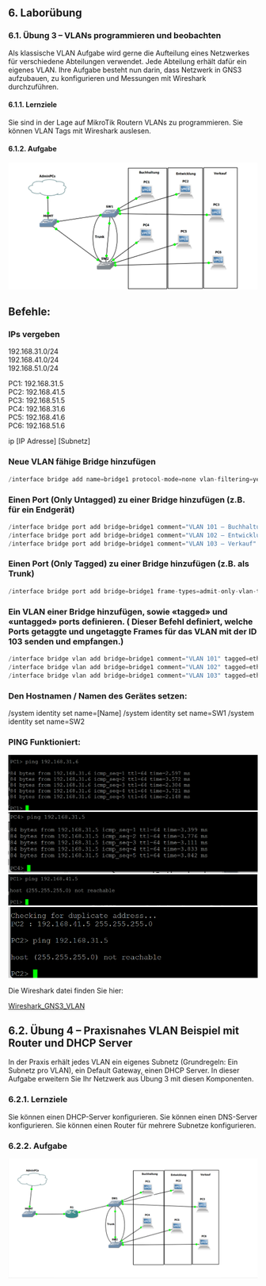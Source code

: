 ## 6. Laborübung

### 6.1. Übung 3 – VLANs programmieren und beobachten
Als klassische VLAN Aufgabe wird gerne die Aufteilung eines Netzwerkes für
verschiedene Abteilungen verwendet. Jede Abteilung erhält dafür ein eigenes
VLAN. Ihre Aufgabe besteht nun darin, dass Netzwerk in GNS3 aufzubauen, zu
konfigurieren und Messungen mit Wireshark durchzuführen.

#### 6.1.1. Lernziele

Sie sind in der Lage auf MikroTik Routern VLANs zu programmieren.
Sie können VLAN Tags mit Wireshark auslesen.


#### 6.1.2. Aufgabe
![alt text](../Bilder/image.png)

## Befehle:

### IPs vergeben

192.168.31.0/24  
192.168.41.0/24  
192.168.51.0/24  

PC1: 192.168.31.5  
PC2: 192.168.41.5  
PC3: 192.168.51.5  
PC4: 192.168.31.6  
PC5: 192.168.41.6  
PC6: 192.168.51.6  

ip [IP Adresse] [Subnetz]

### Neue VLAN fähige Bridge hinzufügen

```python
/interface bridge add name=bridge1 protocol-mode=none vlan-filtering=yes
```

### Einen Port (Only Untagged) zu einer Bridge hinzufügen (z.B. für ein Endgerät)
```python
/interface bridge port add bridge=bridge1 comment="VLAN 101 – Buchhaltung" frame-types=admit-only-untagged-and-priority-tagged hw=no interface=ether4 pvid=101
/interface bridge port add bridge=bridge1 comment="VLAN 102 – Entwicklung" frame-types=admit-only-untagged-and-priority-tagged hw=no interface=ether5 pvid=102
/interface bridge port add bridge=bridge1 comment="VLAN 103 – Verkauf" frame-types=admit-only-untagged-and-priority-tagged hw=no interface=ether6 pvid=103
```

### Einen Port (Only Tagged) zu einer Bridge hinzufügen (z.B. als Trunk)

```python
/interface bridge port add bridge=bridge1 frame-types=admit-only-vlan-tagged hw=no interface=ether8
```

### Ein VLAN einer Bridge hinzufügen, sowie «tagged» und «untagged» ports definieren. ( Dieser Befehl definiert, welche Ports getaggte und ungetaggte Frames für das VLAN mit der ID 103 senden und empfangen.)

```python
/interface bridge vlan add bridge=bridge1 comment="VLAN 101" tagged=ether8 untagged=ether4 vlan-ids=101
/interface bridge vlan add bridge=bridge1 comment="VLAN 102" tagged=ether8 untagged=ether5 vlan-ids=102
/interface bridge vlan add bridge=bridge1 comment="VLAN 103" tagged=ether8 untagged=ether6 vlan-ids=103
```

### Den Hostnamen / Namen des Gerätes setzen:
/system identity set name=[Name]
/system identity set name=SW1
/system identity set name=SW2

### PING Funktioniert:

![alt text](../Bilder/image-1.png)
![alt text](../Bilder/PC4.png)
![alt text](<../Bilder/Ping error.png>)
![alt text](../Bilder/PC2.png)

Die Wireshark datei finden Sie hier:

[Wireshark_GNS3_VLAN](Wireshark_GNS3_VLAN.pcapng)

## 6.2. Übung 4 – Praxisnahes VLAN Beispiel mit Router und DHCP Server
In der Praxis erhält jedes VLAN ein eigenes Subnetz (Grundregeln: Ein Subnetz
pro VLAN), ein Default Gateway, einen DHCP Server. In dieser Aufgabe erweitern
Sie Ihr Netzwerk aus Übung 3 mit diesen Komponenten.

### 6.2.1. Lernziele

Sie können einen DHCP-Server konfigurieren.
Sie können einen DNS-Server konfigurieren.
Sie können einen Router für mehrere Subnetze konfigurieren.


### 6.2.2. Aufgabe

![Bilder/Aufgabe 6.2.2.png](<../Bilder/Aufgabe 6.2.2.png>)


